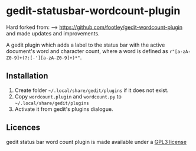 gedit-statusbar-wordcount-plugin
======================

Hard forked from: --> https://github.com/footley/gedit-wordcount-plugin and made updates and improvements.

A gedit plugin which adds a label to the status bar with the active document's word and character count, where a word is defined as `r"[a-zA-Z0-9]+(?:[-'][a-zA-Z0-9]+)*"`.

Installation
------------

1. Create folder `~/.local/share/gedit/plugins` if it does not exist.
2. Copy `wordcount.plugin` and `wordcount.py` to `~/.local/share/gedit/plugins`
3. Activate it from gedit's plugins dialogue.

## Licences
gedit status bar word count plugin is made available under a [GPL3
license](https://github.com/cybrkyd/gedit-statusbar-wordcount-plugin/blob/main/LICENSE)
